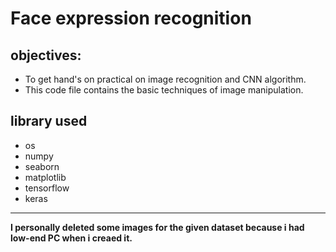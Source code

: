 # Face expression recognition
 
 ## objectives:
 - To get hand's on practical on image recognition and CNN algorithm.
 - This code file contains the basic techniques of image manipulation.

## library used 
- os
- numpy
- seaborn
- matplotlib
- tensorflow
- keras

***
**I personally deleted some images for the given dataset because i had low-end PC when i creaed it.**
 
 
